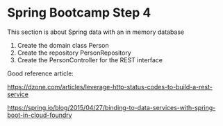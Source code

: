 # Spring Bootcamp Step 4

This section is about Spring data with an in memory database

1. Create the domain class Person
2. Create the repository PersonRepository
3. Create the PersonController for the REST interface

Good reference article:

https://dzone.com/articles/leverage-http-status-codes-to-build-a-rest-service

https://spring.io/blog/2015/04/27/binding-to-data-services-with-spring-boot-in-cloud-foundry
